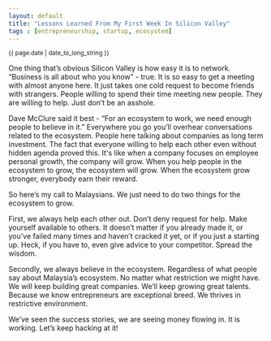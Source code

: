 ```yaml
---
layout: default
title: "Lessons Learned From My First Week In Silicon Valley"
tags : [entrepreneurship, startup, ecosystem]
---
```

<p><small>{{ page.date | date_to_long_string }}</small></p>

One thing that’s obvious Silicon Valley is how easy it is to network. “Business is all about who you know” - true. It is so easy to get a meeting with almost anyone here. It just takes one cold request to become friends with strangers. People willing to spend their time meeting new people. They are willing to help. Just don’t be an asshole.

Dave McClure said it best - “For an ecosystem to work, we need enough people to believe in it.” Everywhere you go you’ll overhear conversations related to the ecosystem. People here talking about companies as long term investment. The fact that everyone willing to help each other even without hidden agenda proved this. It's like when a company focuses on employee personal growth, the company will grow. When you help people in the ecosystem to grow, the ecosystem will grow. When the ecosystem grow stronger, everybody earn their reward.

So here’s my call to Malaysians. We just need to do two things for the ecosystem to grow.

First, we always help each other out. Don’t deny request for help. Make yourself available to others. It doesn’t matter if you already made it, or you’ve failed many times and haven’t cracked it yet, or if you just a starting up. Heck, if you have to, even give advice to your competitor. Spread the wisdom.

Secondly, we always believe in the ecosystem. Regardless of what people say about Malaysia’s ecosystem. No matter what restriction we might have. We will keep building great companies. We’ll keep growing great talents. Because we know entrepreneurs are exceptional breed. We thrives in restrictive environment.  

We’ve seen the success stories, we are seeing money flowing in. It is working. Let’s keep hacking at it!
